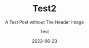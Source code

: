 ---
title: Test2
subtitle: A Test Post without The Header Image
author: Test
date: 2023-06-23
header_img: /img/home-bg/2.jpg
catalog: true
tags:
  - test
---